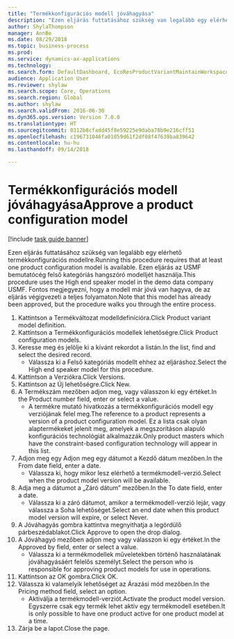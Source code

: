 ```yaml
--- 
title: "Termékkonfigurációs modell jóváhagyása"
description: "Ezen eljárás futtatásához szükség van legalább egy elérhető termékkonfigurációs modellre."
author: ShylaThompson
manager: AnnBe
ms.date: 08/29/2018
ms.topic: business-process
ms.prod: 
ms.service: dynamics-ax-applications
ms.technology: 
ms.search.form: DefaultDashboard, EcoResProductVariantMaintainWorkspace, PCProductConfigurationModelListPage, PCProductModelVersion, PCApproveProductModelVersion, HcmWorkerLookUp
audience: Application User
ms.reviewer: shylaw
ms.search.scope: Core, Operations
ms.search.region: Global
ms.author: shylaw
ms.search.validFrom: 2016-06-30
ms.dyn365.ops.version: Version 7.0.0
ms.translationtype: HT
ms.sourcegitcommit: 0312b8cfadd45f8e59225e9daba78b9e216cff51
ms.openlocfilehash: c196731046fa01059d61f2df08f47639ba839642
ms.contentlocale: hu-hu
ms.lasthandoff: 09/14/2018

---
```

# <a name="approve-a-product-configuration-model"></a><span data-ttu-id="1aaba-103">Termékkonfigurációs modell jóváhagyása</span><span class="sxs-lookup"><span data-stu-id="1aaba-103">Approve a product configuration model</span></span>

[!include [task guide banner](../../includes/task-guide-banner.md)]

<span data-ttu-id="1aaba-104">Ezen eljárás futtatásához szükség van legalább egy elérhető termékkonfigurációs modellre.</span><span class="sxs-lookup"><span data-stu-id="1aaba-104">Running this procedure requires that at least one product configuration model is available.</span></span> <span data-ttu-id="1aaba-105">Ezen eljárás az USMF bemutatócég felső kategóriás hangszóró modelljét használja.</span><span class="sxs-lookup"><span data-stu-id="1aaba-105">This procedure uses the High end speaker model in the demo data company USMF.</span></span> <span data-ttu-id="1aaba-106">Fontos megjegyezni, hogy a modell már jóvá van hagyva, de az eljárás végigvezeti a teljes folyamaton.</span><span class="sxs-lookup"><span data-stu-id="1aaba-106">Note that this model has already been approved, but the procedure walks you through the entire process.</span></span>

1. <span data-ttu-id="1aaba-107">Kattintson a Termékváltozat modelldefinícióra.</span><span class="sxs-lookup"><span data-stu-id="1aaba-107">Click Product variant model definition.</span></span>
2. <span data-ttu-id="1aaba-108">Kattintson a Termékkonfigurációs modellek lehetőségre.</span><span class="sxs-lookup"><span data-stu-id="1aaba-108">Click Product configuration models.</span></span>
3. <span data-ttu-id="1aaba-109">Keresse meg és jelölje ki a kívánt rekordot a listán.</span><span class="sxs-lookup"><span data-stu-id="1aaba-109">In the list, find and select the desired record.</span></span>
    * <span data-ttu-id="1aaba-110">Válassza ki a Felső kategóriás modellt ehhez az eljáráshoz.</span><span class="sxs-lookup"><span data-stu-id="1aaba-110">Select the High end speaker model for this procedure.</span></span>  
4. <span data-ttu-id="1aaba-111">Kattintson a Verziókra.</span><span class="sxs-lookup"><span data-stu-id="1aaba-111">Click Versions.</span></span>
5. <span data-ttu-id="1aaba-112">Kattintson az Új lehetőségre.</span><span class="sxs-lookup"><span data-stu-id="1aaba-112">Click New.</span></span>
6. <span data-ttu-id="1aaba-113">A Termékszám mezőben adjon meg, vagy válasszon ki egy értéket.</span><span class="sxs-lookup"><span data-stu-id="1aaba-113">In the Product number field, enter or select a value.</span></span>
    * <span data-ttu-id="1aaba-114">A termékre mutató hivatkozás a termékkonfigurációs modell egy verziójának felel meg.</span><span class="sxs-lookup"><span data-stu-id="1aaba-114">The reference to a product represents a version of a product configuration model.</span></span> <span data-ttu-id="1aaba-115">Ez a lista csak olyan alaptermékeket jelenít meg, amelyek a megszorításon alapuló konfigurációs technológiát alkalmazzák.</span><span class="sxs-lookup"><span data-stu-id="1aaba-115">Only product masters which have the constraint-based configuration technology will appear in this list.</span></span>  
7. <span data-ttu-id="1aaba-116">Adjon meg egy
Adjon meg egy dátumot a Kezdő dátum mezőben.</span><span class="sxs-lookup"><span data-stu-id="1aaba-116">In the From date field, enter a date.</span></span>
    * <span data-ttu-id="1aaba-117">Válassza ki, hogy mikor lesz elérhető a termékmodell-verzió.</span><span class="sxs-lookup"><span data-stu-id="1aaba-117">Select when the product model version will be available.</span></span>  
8. <span data-ttu-id="1aaba-118">Adja meg a dátumot a „Záró dátum” mezőben.</span><span class="sxs-lookup"><span data-stu-id="1aaba-118">In the To date field, enter a date.</span></span>
    * <span data-ttu-id="1aaba-119">Válassza ki a záró dátumot, amikor a termékmodell-verzió lejár, vagy válassza a Soha lehetőséget.</span><span class="sxs-lookup"><span data-stu-id="1aaba-119">Select an end date when this product model version will expire, or select Never.</span></span>  
9. <span data-ttu-id="1aaba-120">A Jóváhagyás gombra kattintva megnyithatja a legördülő párbeszédablakot.</span><span class="sxs-lookup"><span data-stu-id="1aaba-120">Click Approve to open the drop dialog.</span></span>
10. <span data-ttu-id="1aaba-121">A Jóváhagyó mezőben adjon meg vagy válasszon ki egy értéket.</span><span class="sxs-lookup"><span data-stu-id="1aaba-121">In the Approved by field, enter or select a value.</span></span>
    * <span data-ttu-id="1aaba-122">Válassza ki a termékmodellek műveletekben történő használatának jóváhagyásáért felelős személyt.</span><span class="sxs-lookup"><span data-stu-id="1aaba-122">Select the person who is responsible for approving product models for use in operations.</span></span>  
11. <span data-ttu-id="1aaba-123">Kattintson az OK gombra.</span><span class="sxs-lookup"><span data-stu-id="1aaba-123">Click OK.</span></span>
12. <span data-ttu-id="1aaba-124">Válassza ki valamelyik lehetőséget az Árazási mód mezőben.</span><span class="sxs-lookup"><span data-stu-id="1aaba-124">In the Pricing method field, select an option.</span></span>
    * <span data-ttu-id="1aaba-125">Aktiválja a termékmodell-verziót.</span><span class="sxs-lookup"><span data-stu-id="1aaba-125">Activate the product model version.</span></span> <span data-ttu-id="1aaba-126">Egyszerre csak egy termék lehet aktív egy termékmodell esetében.</span><span class="sxs-lookup"><span data-stu-id="1aaba-126">It is only possible to have one product active for one product model at a time.</span></span>  
13. <span data-ttu-id="1aaba-127">Zárja be a lapot.</span><span class="sxs-lookup"><span data-stu-id="1aaba-127">Close the page.</span></span>



